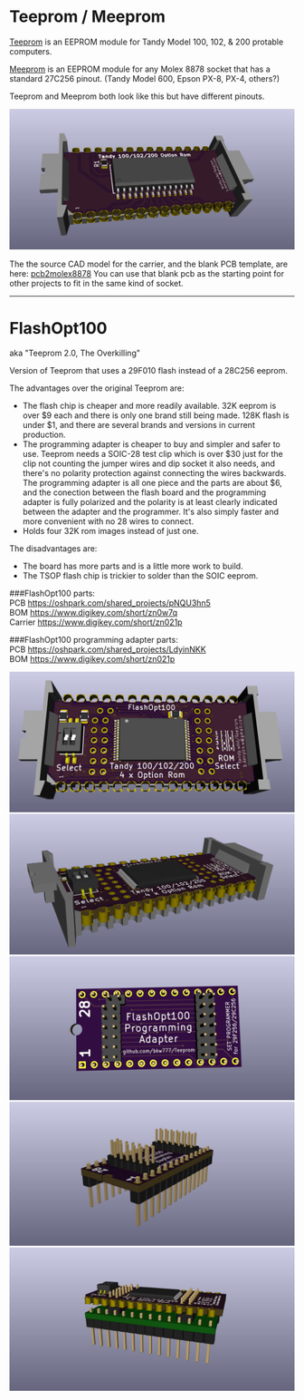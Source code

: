 # Teeprom / Meeprom

[Teeprom](http://tandy.wiki/Teeprom) is an EEPROM module for Tandy Model 100, 102, & 200 protable computers.

[Meeprom](http://tandy.wiki/Meeprom) is an EEPROM module for any Molex 8878 socket that has a standard 27C256 pinout. (Tandy Model 600, Epson PX-8, PX-4, others?)

Teeprom and Meeprom both look like this but have different pinouts.

![render](Teeprom.jpg)

The the source CAD model for the carrier, and the blank PCB template, are here: [pcb2molex8878](http://github.com/aljex/pcb2molex8878)
You can use that blank pcb as the starting point for other projects to fit in the same kind of socket.

----

# FlashOpt100
aka "Teeprom 2.0, The Overkilling"

Version of Teeprom that uses a 29F010 flash instead of a 28C256 eeprom.

The advantages over the original Teeprom are:
* The flash chip is cheaper and more readily available. 32K eeprom is over $9 each and there is only one brand still being made. 128K flash is under $1, and there are several brands and versions in current production.  
* The programming adapter is cheaper to buy and simpler and safer to use. Teeprom needs a SOIC-28 test clip which is over $30 just for the clip not counting the jumper wires and dip socket it also needs, and there's no polarity protection against connecting the wires backwards. The programming adapter is all one piece and the parts are about $6, and the conection between the flash board and the programming adapter is fully polarized and the polarity is at least clearly indicated between the adapter and the programmer. It's also simply faster and more convenient with no 28 wires to connect. 
* Holds four 32K rom images instead of just one.

The disadvantages are:  
* The board has more parts and is a little more work to build.  
* The TSOP flash chip is trickier to solder than the SOIC eeprom.  

###FlashOpt100 parts:  
PCB https://oshpark.com/shared_projects/pNQU3hn5  
BOM https://www.digikey.com/short/zn0w7q  
Carrier https://www.digikey.com/short/zn021p  

###FlashOpt100 programming adapter parts:  
PCB https://oshpark.com/shared_projects/LdyinNKK  
BOM https://www.digikey.com/short/zn021p  

![render](FlashOpt100_1.jpg)
![render](FlashOpt100_2.jpg)
![render](FlashOpt100_programming_adapter_1.jpg)
![render](FlashOpt100_programming_adapter_2.jpg)
![render](FlashOpt100_programming_adapter_4.jpg)

